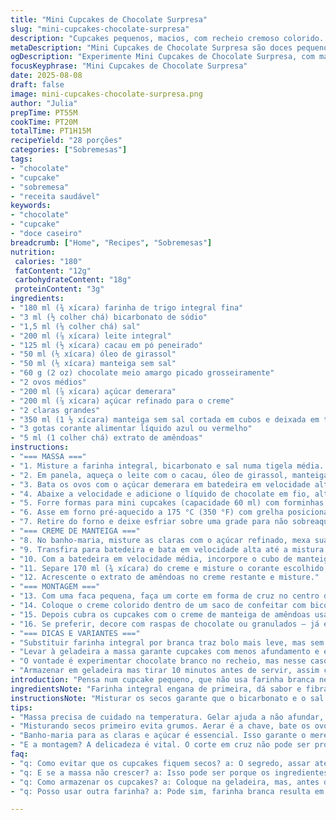 ```yaml
---
title: "Mini Cupcakes de Chocolate Surpresa"
slug: "mini-cupcakes-chocolate-surpresa"
description: "Cupcakes pequenos, macios, com recheio cremoso colorido. Versão adaptada c/ farinha de trigo integral e óleo de girassol. Troquei o açúcar mascavo por demerara pra dar uma textura mais leve. Criação de creme de manteiga batido no ponto certo, com toque de extrato de amêndoas no lugar da baunilha, pra dar contraste. Receita reposicionada pra facilitar e evitar que a massa perca ar, além de tempo de forno ajustado pra não ressecar. Dá uns 28 mini cupcakes, massa aerada, recheio surpreendente."
metaDescription: "Mini Cupcakes de Chocolate Surpresa são doces pequenos e macios com recheio colorido e cremoso, uma opção saudável e deliciosa"
ogDescription: "Experimente Mini Cupcakes de Chocolate Surpresa, com massa leve e recheio colorido que surpreende a cada mordida"
focusKeyphrase: "Mini Cupcakes de Chocolate Surpresa"
date: 2025-08-08
draft: false
image: mini-cupcakes-chocolate-surpresa.png
author: "Julia"
prepTime: PT55M
cookTime: PT20M
totalTime: PT1H15M
recipeYield: "28 porções"
categories: ["Sobremesas"]
tags:
- "chocolate"
- "cupcake"
- "sobremesa"
- "receita saudável"
keywords:
- "chocolate"
- "cupcake"
- "doce caseiro"
breadcrumb: ["Home", "Recipes", "Sobremesas"]
nutrition: 
 calories: "180"
 fatContent: "12g"
 carbohydrateContent: "18g"
 proteinContent: "3g"
ingredients:
- "180 ml (¾ xícara) farinha de trigo integral fina"
- "3 ml (½ colher chá) bicarbonato de sódio"
- "1,5 ml (⅛ colher chá) sal"
- "200 ml (⅞ xícara) leite integral"
- "125 ml (½ xícara) cacau em pó peneirado"
- "50 ml (⅕ xícara) óleo de girassol"
- "50 ml (⅕ xícara) manteiga sem sal"
- "60 g (2 oz) chocolate meio amargo picado grosseiramente"
- "2 ovos médios"
- "200 ml (⅞ xícara) açúcar demerara"
- "200 ml (⅞ xícara) açúcar refinado para o creme"
- "2 claras grandes"
- "350 ml (1 ½ xícara) manteiga sem sal cortada em cubos e deixada em temperatura ambiente por 20 min"
- "3 gotas corante alimentar líquido azul ou vermelho"
- "5 ml (1 colher chá) extrato de amêndoas"
instructions:
- "=== MASSA ==="
- "1. Misture a farinha integral, bicarbonato e sal numa tigela média. Reservar. Farinha integral muda a textura, mais densa; compensar mistura delicada depois."
- "2. Em panela, aqueça o leite com o cacau, óleo de girassol, manteiga e o chocolate picado mexendo com fouet até derreter tudo e ficar homogêneo. Não precisa ferver, só até sumirem os grumos e a manteiga derreter por completo. Deixe esfriar até morno para o próximo passo — se quente, cozinharia ovos e queimaria a massa."
- "3. Bata os ovos com o açúcar demerara em batedeira em velocidade alta por 4 minutos. O ponto aqui é mistura bem aerada, firme e clara; isso leva tempo, valide porque açúcar demerara adiciona textura."
- "4. Abaixe a velocidade e adicione o líquido de chocolate em fio, alternando com os ingredientes secos, mas sem bater demais. Quando a massa for homogênea, tem que ficar bem integrada mas ainda aerada, não perca bolhas. Leve à geladeira por 20 minutos; isso ajuda a massa firmar para cupcakes menores e evita que afundem."
- "5. Forre formas para mini cupcakes (capacidade 60 ml) com forminhas de papel. Coloque cerca de 25 ml (1 ½ colher sopa) da massa em cada, encha até metade."
- "6. Asse em forno pré-aquecido a 175 °C (350 °F) com grelha posicionada na metade do forno. O ponto do forno é fundamental; cupcake pronto tem superfície firme, cor uniforme, e quando enfiar um palito, sai com algumas migalhas mas não molhado. Isso deve levar em torno de 18 a 20 minutos — observe sempre visual e toque, seu forno pode variar."
- "7. Retire do forno e deixe esfriar sobre uma grade para não sobreaquecer e perder umidade."
- "=== CREME DE MANTEIGA ==="
- "8. No banho-maria, misture as claras com o açúcar refinado, mexa suavemente até o açúcar dissolver e a mistura ficar quente, mas não fervendo (cerca de 70 °C). Aqui o calor e o açúcar vão cozinhar as claras e garantir textura delicada."
- "9. Transfira para batedeira e bata em velocidade alta até a mistura ficar morna e formar picos firmes — leva uns 15 min, use a textura firme como guia, brilho leve. Se parecer muito líquido ou quebrar, recomece com ingredientes na temperatura correta. É essencial que o merengue esteja estável antes da manteiga."
- "10. Com a batedeira em velocidade média, incorpore o cubo de manteiga por vez. Pode parecer separado no começo, pare de bater só por um instante e continue, até o creme ficar liso e uniforme. Isso mostra que manteiga e merengue se fundiram."
- "11. Separe 170 ml (¾ xícara) do creme e misture o corante escolhido, ajuste a cor aos seus olhos, nada de exagerar, corante em excesso pode modificar sabor."
- "12. Acrescente o extrato de amêndoas no creme restante e misture."
- "=== MONTAGEM ==="
- "13. Com uma faca pequena, faça um corte em forma de cruz no centro do topo de cada cupcake com cuidado para não furar demais. Essa abertura vai receber o recheio."
- "14. Coloque o creme colorido dentro de um saco de confeitar com bico liso pequeno (½ cm), insira a ponta na abertura da massa e preencha com cerca de 5 ml (1 colher chá). Vai parecer pouco, mas é suficiente para uma surpresa no meio."
- "15. Depois cubra os cupcakes com o creme de manteiga de amêndoas usando um bico de confeitar maior liso ou canelado. Não esmague o cupcake, o segredo é não pressionar demais nem pouco."
- "16. Se preferir, decore com raspas de chocolate ou granulados — já experimentei com flor de sal por cima, baita contraste que ninguém espera."
- "=== DICAS E VARIANTES ==="
- "Substituir farinha integral por branca traz bolo mais leve, mas sem alma. Trocar óleo e manteiga por azeite extra virgem muda bem o sabor, exige ajustar líquida. O custo desse creme pode assustar, senão ponha chantilly batido substituindo uma parte Manteiga. Se erro de creme talhar, refrigere 10 min e bata lentamente até voltar. Se cupcakes afundam, massa esteve quente demais ao misturar ovos ou foram cozidos rápido demais."
- "Levar à geladeira a massa garante cupcakes com menos afundamento e estrutura definida; massa quente afunda rápido na assadeira. Use sempre o método de alternar secos e líquidos para não perder leveza. Chromatismo do preenchimento é só charme e distração. Se quiser acelerar, faça cupcakes maiores, mas assar leva mais tempo e cremes podem derreter na temperatura ambiente. O que não faço nunca é abrir forno cedo demais — estabilidade térmica essencial. Durante o banho maria, mexa sempre para não virar omelete."
- "O vontade é experimentar chocolate branco no recheio, mas nesse caso, diminua açúcar da massa ou o conjunto fica muito enjoativo. Recheio quente corta todo o charme então sempre creme frio e firme."
- "Armazenar em geladeira mas tirar 10 minutos antes de servir, assim creme desliga a boca e massa volta a textura macia e aquecida levemente."
introduction: "Pensa num cupcake pequeno, que não usa farinha branca nem açúcar comum, mantendo um toque rústico do integral e mais natural do demerara. Com cacau em cima, chocolate meio amargo pra dar sabor forte na massa, a genialidade está no creme de manteiga batido no ponto certo, que não cai nem derrete fácil, diferente do usual. Aqui corante só pra brincadeira e o toque diferente vem do extrato de amêndoas, troca simples que muda tudo que você imagina do recheio clássico. Aprendi nas tentativas que gelar massa melhora o resultado — cupcakes firmes mas não duros. Assar até a superfície firmar, com o palito saindo limpo com umas migalhas, evita secar nem ficar cru no meio. No recheio, textura importa: pouca manteiga e mais merengue cozido, pra não pesar."
ingredientsNote: "Farinha integral engana de primeira, dá sabor e fibra, mas exige paciência — cresce menos e é densa. O cacau peneirado evita grumos crus e queimados. O óleo de girassol tem sabor neutro, diferente do canola francês; aí a manteiga faz o sabor do bolo. Trocando açúcar mascavo pelo demerara, melhorei textura: ficou menos úmido, menos pesado. O chocolate meio amargo tem que ser picado grosseiramente pra garantir pedaços nos cupcakes, experiência diferente. No creme, o açúcar refinado é essencial pra textura do merengue e não só doce, e as claras têm que ser batidas até picos firmes, paciência é o segredo. Corante alimentar vai pouco, muito pode deixar gosto químico. Extrato de amêndoas substitui baunilha e dá outro perfil aromático. Sempre verifique temperatura da manteiga pra creme não desandar. Se usar manteiga comum, tire da geladeira com antecedência e cubos pequenos aceleram o processo."
instructionsNote: "Misturar os secos garante que o bicarbonato e o sal se distribuam uniformemente, evitando pontos salgados ou bolos que crescem estranho. Aquecer o leite com cacau, manteiga, óleo e chocolate faz uma base líquida intensa. O ponto de temperatura do líquido é essencial: se muito quente, cozinha ovos; se frio, massa fica pesada. Bater ovos com açúcar demerara aerado ajuda o fermento a agir direito. Intercalar líquidos e secos devagar evita perder bolhas — movimento delicado, sem pressa. Gelar massa funciona como truque para cupcakes pequenos, firmando estrutura. Asse em temperatura correta e altura do forno média; a textura da superfície e a saída do palito indicam ponto. O banho-maria para claras e açúcar clássico dá estabilidade e evita problemas no creme com manteiga. Bata até firmar muito, leva tempo, visualize textura. Incorporar manteiga aos poucos evita separei. O recheio colorido é só charme, mas a amêndoa dá sabor. O corte no bolo não pode ser muito fundo ou quebra a estrutura. Preencher recheio demanda delicadeza; pouco suficiente para surpreender. Finalizar com creme grosso evita desmanche. Se errar algum passo, refrigerar ajuda a consolidar. O tempo e olfato da cozinha é mais guia que relógio."
tips:
- "Massa precisa de cuidado na temperatura. Gelar ajuda a não afundar, cupcakes firmes. Já errei, massa quente não emplaque. A textura? Fundamental. Os bolinhos devem ter leveza, não são apenas doces, são pequenas obras. Prepare com paciência. A farinha integral dá um toque simples, mas denso. Use boa qualidade de cacau, faz a diferença. Chocolate meio amargo, substituta se precisar por ao leite, mas fica mais doce. Não esquece, vai alterar o sabor."
- "Misturando secos primeiro evita grumos. Aerar é a chave, bate os ovos com demerara. O açúcar na hora certa faz o crescimento perfeito. E não se esqueça, tudo misturado com carinho. Não bata demais, é fácil perder bolhas de ar. Se passar da mão, vai ser um desastre. E lembre-se, cuidado ao colocar no forno. Observe as bordas, o cheiro deve ser de chocolate assando. Em torno de 20 minutos, mas fique atento, cada forno é um universo."
- "Banho-maria para as claras e açúcar é essencial. Isso garante o merengue. Quente, não fervendo. Cria firmeza. Se talhar, não desanima. Refrigera, e volta a bater. Misturar manteiga aos poucos parece simples, mas é obra de arte. Temperaturas têm que ser controladas, se estiver muito frio, não mistura. E a cor no creme? Use com moderação. Não é só charme, a textura também conta. Um desvio exagerado pode acabar amargo. Já passei por isso."
- "E a montagem? A delicadeza é vital. O corte em cruz não pode ser profundo, não vai quebrar o cupcake. Um furo pequeno é suficiente. O recheio, prefira menos e com qualidade. Lembrando, não pode ser quente. Espere esfriar. E a cobertura, leve e fofa. Aplicar com bico pode parecer fácil. Requinte, não pressão. Se montar tudo certo, terá uma experiência única. Aroma e sabor se combinam."
faq:
- "q: Como evitar que os cupcakes fiquem secos? a: O segredo, assar até a superfície estiver firme e um palito sair com migalhas. Não abrir o forno cedo, é crucial. Olho no cheiro e na textura. Demora um pouco, mas garante um cupcake certo."
- "q: E se a massa não crescer? a: Isso pode ser porque os ingredientes secos não foram misturados direito. Evite grumos de bicarbonato. Além disso, não bata a massa demais. Temperatura dos ovos, do leite, tudo importa. Cada detalhe conta."
- "q: Como armazenar os cupcakes? a: Coloque na geladeira, mas, antes de servir, retire 10 minutos. Assim, o creme volta a ser cremoso, não fica duro. Não deixe muito tempo também, pode perder frescor. É um saldo delicado."
- "q: Posso usar outra farinha? a: Pode sim, farinha branca resulta em bolos mais leves. Mas a integral traz fibras, um sabor rústico incrível. Trocar manteiga por azeite é uma possibilidade, sabor vai mudar, atenção. Ajustar o líquido."

---
```

